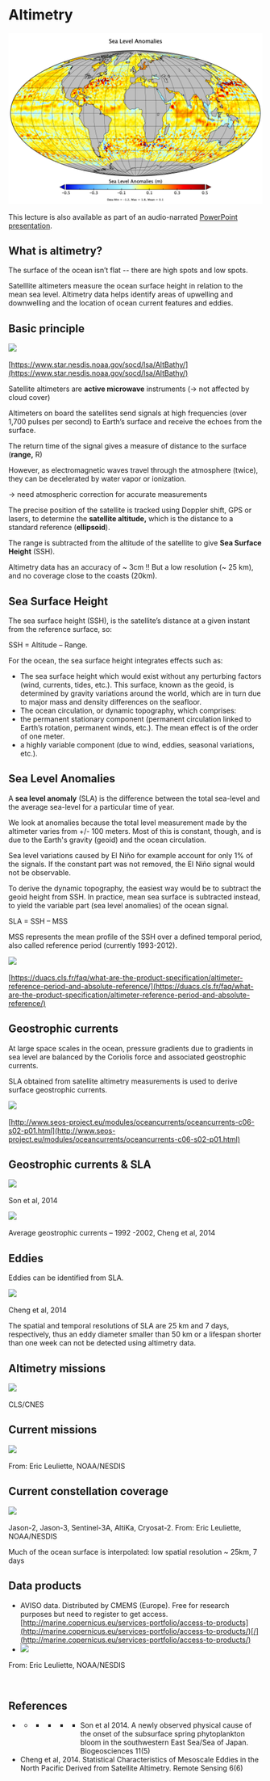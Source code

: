 # Altimetry

![NOAA Sea Level Anomaly August 2020](../.gitbook/assets/sla_globe.png)

This lecture is also available as part of an audio-narrated [PowerPoint presentation](https://oceanwatch.pifsc.noaa.gov/files/hawaii2020/05-Salinity-Winds-Altimetry.pptx).

## What is altimetry? <a id="what-is-altimetry"></a>

The surface of the ocean isn’t flat -- there are high spots and low spots.

Satelllite altimeters measure the ocean surface height in relation to the mean sea level. Altimetry data helps identify areas of upwelling and downwelling and the location of ocean current features and eddies.

## Basic principle <a id="basic-principle"></a>

![](https://gblobscdn.gitbook.com/assets%2F-LylLNCSXaUER_FiqDSx%2F-Lz8vETWUDNW8v-cuXEV%2F-Lz9FGq4aboLFaogm02k%2Fimage.png?alt=media&token=c87132b4-c131-48a7-92ad-909a19a63c8e)

[https://www.star.nesdis.noaa.gov/socd/lsa/AltBathy/](https://www.star.nesdis.noaa.gov/socd/lsa/AltBathy/)

Satellite altimeters are **active microwave** instruments \(-&gt; not affected by cloud cover\)

Altimeters on board the satellites send signals at high frequencies \(over 1,700 pulses per second\) to Earth’s surface and receive the echoes from the surface.

The return time of the signal gives a measure of distance to the surface \(**range,** R\)

However, as electromagnetic waves travel through the atmosphere \(twice\), they can be decelerated by water vapor or ionization.

-&gt; need atmospheric correction for accurate measurements

The precise position of the satellite is tracked using Doppler shift, GPS or lasers, to determine the **satellite altitude,** which is the distance to a standard reference \(**ellipsoid**\).

The range is subtracted from the altitude of the satellite to give **Sea Surface Height** \(SSH\).

Altimetry data has an accuracy of ~ 3cm !! But a low resolution \(~ 25 km\), and no coverage close to the coasts \(20km\).

## Sea Surface Height <a id="sea-surface-height"></a>

The sea surface height \(SSH\), is the satellite’s distance at a given instant from the reference surface, so:

SSH = Altitude – Range.

For the ocean, the sea surface height integrates effects such as:

* The sea surface height which would exist without any perturbing factors \(wind, currents, tides, etc.\). This surface, known as the geoid, is determined by gravity variations around the world, which are in turn due to major mass and density differences on the seafloor.
* The ocean circulation, or dynamic topography, which comprises:
* the permanent stationary component \(permanent circulation linked to Earth’s rotation, permanent winds, etc.\). The mean effect is of the order of one meter.
* a highly variable component \(due to wind, eddies, seasonal variations, etc.\).

## Sea Level Anomalies <a id="sea-level-anomalies"></a>

A **sea level anomaly** \(SLA\) is the difference between the total sea-level and the average sea-level for a particular time of year.

We look at anomalies because the total level measurement made by the altimeter varies from +/- 100 meters. Most of this is constant, though, and is due to the Earth's gravity \(geoid\) and the ocean circulation.

Sea level variations caused by El Niño for example account for only 1% of the signals. If the constant part was not removed, the El Niño signal would not be observable.

To derive the dynamic topography, the easiest way would be to subtract the geoid height from SSH. In practice, mean sea surface is subtracted instead, to yield the variable part \(sea level anomalies\) of the ocean signal.

SLA = SSH – MSS

MSS represents the mean profile of the SSH over a defined temporal period, also called reference period \(currently 1993-2012\).

![](https://gblobscdn.gitbook.com/assets%2F-LylLNCSXaUER_FiqDSx%2F-Lz8vETWUDNW8v-cuXEV%2F-Lz9GhPmiA144sagqftT%2Fimage.png?alt=media&token=4c6f50ff-e671-414d-b349-094b99554539)

[https://duacs.cls.fr/faq/what-are-the-product-specification/altimeter-reference-period-and-absolute-reference/](https://duacs.cls.fr/faq/what-are-the-product-specification/altimeter-reference-period-and-absolute-reference/)

## Geostrophic currents <a id="geostrophic-currents"></a>

At large space scales in the ocean, pressure gradients due to gradients in sea level are balanced by the Coriolis force and associated geostrophic currents.

SLA obtained from satellite altimetry measurements is used to derive surface geostrophic currents.

![](https://gblobscdn.gitbook.com/assets%2F-LylLNCSXaUER_FiqDSx%2F-Lz9GlyeuT-QJ8yZ79Kv%2F-Lz9H4udKtmGGtUAETfT%2Fimage.png?alt=media&token=00391bee-45f8-4a29-bab1-3d12e538073b)

[http://www.seos-project.eu/modules/oceancurrents/oceancurrents-c06-s02-p01.html](http://www.seos-project.eu/modules/oceancurrents/oceancurrents-c06-s02-p01.html)

## Geostrophic currents & SLA <a id="geostrophic-currents-and-sla"></a>

![](https://gblobscdn.gitbook.com/assets%2F-LylLNCSXaUER_FiqDSx%2F-Lz9GlyeuT-QJ8yZ79Kv%2F-Lz9HG8jAgBIvEbl6Nk3%2Fimage.png?alt=media&token=c0370973-aca9-4616-a99d-b2bce626957d)

Son et al, 2014

![](https://gblobscdn.gitbook.com/assets%2F-LylLNCSXaUER_FiqDSx%2F-Lz9GlyeuT-QJ8yZ79Kv%2F-Lz9HOGPIraPgEBirTKX%2Fimage.png?alt=media&token=04229fcc-5106-4b6d-9268-3aac862a908b)

Average geostrophic currents – 1992 -2002, Cheng et al, 2014

## Eddies <a id="eddies"></a>

Eddies can be identified from SLA.

![](https://gblobscdn.gitbook.com/assets%2F-LylLNCSXaUER_FiqDSx%2F-Lz9GlyeuT-QJ8yZ79Kv%2F-Lz9HbqUJ8ab8Gax7CRa%2Fimage.png?alt=media&token=c423b5c2-ac47-44f8-9ab0-073c4ada576a)

Cheng et al, 2014

The spatial and temporal resolutions of SLA are 25 km and 7 days, respectively, thus an eddy diameter smaller than 50 km or a lifespan shorter than one week can not be detected using altimetry data.

## Altimetry missions <a id="altimetry-missions"></a>

![](https://gblobscdn.gitbook.com/assets%2F-LylLNCSXaUER_FiqDSx%2F-Lz9GlyeuT-QJ8yZ79Kv%2F-Lz9HlFwrDlqGro8Iq3f%2Fimage.png?alt=media&token=5f382b00-342a-4674-8bc2-32d9d3617251)

CLS/CNES

## Current missions <a id="current-missions"></a>

![](https://gblobscdn.gitbook.com/assets%2F-LylLNCSXaUER_FiqDSx%2F-Lz9GlyeuT-QJ8yZ79Kv%2F-Lz9Ht9JsotY3soNFC9s%2Fimage.png?alt=media&token=80cf661c-f204-4051-9153-6ae48efd16fe)

From: Eric Leuliette, NOAA/NESDIS

## Current constellation coverage <a id="current-constellation-coverage"></a>

![](https://gblobscdn.gitbook.com/assets%2F-LylLNCSXaUER_FiqDSx%2F-Lz9GlyeuT-QJ8yZ79Kv%2F-Lz9I3ma9E9gfgFnsUJw%2Fimage.png?alt=media&token=caf1bd00-6f96-47b7-adf0-491658403839)

Jason-2, Jason-3, Sentinel-3A, AltiKa, Cryosat-2. From: Eric Leuliette, NOAA/NESDIS

Much of the ocean surface is interpolated: low spatial resolution ~ 25km, 7 days

## Data products <a id="data-products"></a>

* AVISO data. Distributed by CMEMS \(Europe\). Free for research purposes but need to register to get access. [http://marine.copernicus.eu/services-portfolio/access-to-products](http://marine.copernicus.eu/services-portfolio/access-to-products/)​[/](http://marine.copernicus.eu/services-portfolio/access-to-products/)
* ![](https://gblobscdn.gitbook.com/assets%2F-LylLNCSXaUER_FiqDSx%2F-Lz9GlyeuT-QJ8yZ79Kv%2F-Lz9IjQal50T5MWp3l0E%2Fimage.png?alt=media&token=dfa18b69-5a75-45fe-b5c6-45711b879cb3)

From: Eric Leuliette, NOAA/NESDIS

​

## References <a id="references"></a>

* * * * * * Son et al 2014. A newly observed physical cause of the onset of the subsurface spring phytoplankton bloom in the southwestern East Sea/Sea of Japan. Biogeosciences 11\(5\)
* Cheng et al, 2014. Statistical Characteristics of Mesoscale Eddies in the North Pacific Derived from Satellite Altimetry. Remote Sensing 6\(6\)

​ ​

​ ​


